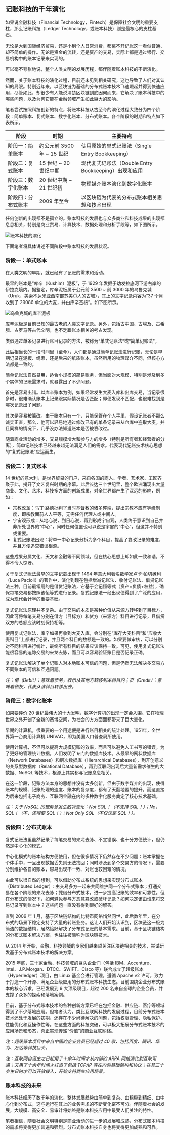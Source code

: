 ## 记账科技的千年演化

如果说金融科技（Financial Technology，Fintech）是保障社会文明的重要支柱，那么记账科技（Ledger Technology，或账本科技）则是最核心的支柱基石。

无论是大到国际经济贸易，还是小到个人日常消费，都离不开记账这一看似普通、却不简单的操作。无论是资金的流转，还是资产的交易，实际上都是通过银行、交易机构中的账本记录来实现的。

可以毫不夸张地说，整个人类文明的发展历程，都伴随着账本科技的不断演化。

然而，关于账本科技的演化过程，目前还未见到相关研究，这也导致了人们对其认知的局限。特别近年来，以区块链为基础的分布式账本技术飞速崛起并得到快速应用，尽管如此，却很少有人能说清楚区块链到底因何而来，它解决了账本科技中的哪些问题，以及为何它能在金融领域产生如此巨大的影响。

笔者尝试按照科技创新的特点，将账本科技从古至今的演化过程大致分为四个阶段：简单账本、复式账本、数字化账本、分布式账本。各个阶段的时期和特点如下表所示。

| 阶段 | 时期 | 主要特点 |
| --- | --- | --- |
| 阶段一：简单账本 | 约公元前 3500 年 ~ 15 世纪 | 使用原始的单式记账法（Single Entry Bookkeeping） |
| 阶段二：复式账本 | 15 世纪 ~ 20 世纪中期 | 现代复式记账法（Double Entry Bookkeeping）出现和应用 |
| 阶段三：数字化账本 | 20 世纪中期 ~ 21 世纪初 | 物理媒介账本演化到数字化账本 |
| 阶段四：分布式账本 | 2009 年至今 | 以区块链为代表的分布式账本相关思想和技术出现 |

任何创新的出现都不是孤立的。账本科技的发展也与众多商业和科技成果的出现都息息相关，特别是商业贸易、计算技术、数据处理和分析手段等，如下图所示。

![账本科技的演化](http://static.uv-w.com/blockchain_guide/images/ledger_history.png)

下面笔者将具体讲述不同阶段中账本科技的发展状况。

### 阶段一：单式账本

在人类文明的早期，就已经有了记账的需求和活动。

最早的账本是“库辛（Kushim）泥板”，于 1929 年发掘于幼发拉底河下游右岸的伊拉克境内。据鉴定，库辛泥板属于公元前 3500 ~ 前 3000 年的乌鲁克城（Uruk，美索不达米亚西南部苏美尔人的古城），其上的文字记录内容为“37 个月收到了 29086 单位的大麦，并由库辛签核”。如下图所示。

![乌鲁克城的库辛泥板](http://static.uv-w.com/blockchain_guide/images/kushim.png)

库辛泥板是目前已知的最古老的人类文字记录。另外，包括古中国、古埃及、古希腊、古罗马等古代文明，也不乏跟账本相关的考古发现。

类似通过单条记录进行账目记录的方法，被称为“单式记账法”或“简单记账法”。

此后相当长的一段时间里（至今），人们都是通过简单记账法进行记账，无论是早期记录在泥板、绳索，还是后来的纸质账本，虽然所用的物理媒介不同，但核心方法都是一致的。

简单记账法自然易用，适合小规模的简易账务，但当面对大规模、特别是涉及到多个实体的记账需求时，就暴露出了不少问题。

首先是容易出错。以库辛账本为例，如果经常发生大麦入库和出库交易，当记录很多时，很难确认账本上记录跟实际情况是否匹配；即便发现不匹配，也很难找到是哪次记录出了问题。

其次是容易被篡改。由于账本只有一个，只能保管在个人手里，假设记账者不那么诚实正直，那么，他可以轻易地通过修改已有的单条记录来从仓库中盗取大麦。并且同样的情况下，几乎没办法知道账本是否被篡改过。

随着商业活动的增多，交易规模增大和参与方的增多（特别是所有者和经营者的分离），简单记账技术已经越来越无法满足人们的需求。代表现代记账技术核心思想的“复式记账法”应运而生。

### 阶段二：复式账本

14 世纪的意大利，是世界贸易的门户，来自各国的商人、学者、艺术家、工匠齐聚于此，揭开了文艺复兴时期的序幕。此后长达三个世纪里，整个欧洲涌现出大量商业、文化、艺术、科技多方面的创新成果，对全世界都产生了深远的影响，例如：

* 宗教改革：马丁·路德批判了当时基督教的诸多弊端，提出宗教不应有等级制度，即宗教面前人人平等，无需任何代理人或中间人。
* 宇宙观形成：从地心说，到日心说，再到形成宇宙观，人类终于意识到自己并非所处世界的“中心”，同时任何位置也可以说是宇宙的“中心”，但这并不特别或重要。
* 复式记账法出现：将单一中心记录分拆为多个科目，提高了篡改记录的难度，并且方便追查错误根源。

这些成果分属文化、天文和金融等不同领域，但在核心思想上却如此一致和谐，不得不令人惊讶。

关于复式记账法最早的文字记载出现于 1494 年意大利著名数学家卢卡·帕切奥利（Luca Pacioli）的著作中，演化到现在包括增减记账法、收付记账法、借贷记账法三种。目前最常用的是借贷记账法，它基于会记恒等式（资产=负债+权益），确保每笔交易都按照该恒等式进行记录。复式记账法一经出现便得到了广泛的应用，成为现代会计学的重要基础。

复式记账法原理并不复杂。由于交易的本质是某种价值从来源方转移到了目标方，因此可将每笔交易分别在借方（目标方）和贷方（来源方）科目进行记录，且借贷双方的总额应该时刻保持相等。

使用复式记账法，库辛如果再收到大麦入库，会分别在“库存大麦科目”和“应收大麦科目”上都进行记录，并且两个科目的数额是一致的。如果要做审核，可以分别对不同科目进行统计，最终所有科目的结果应该保持一致。可见，使用复式记账法能很容易的追踪交易的来龙去脉，而且可以容易验证账目是否记录正确。

复式记账法解决了单个记账人对本地账本可信的问题，但是仍然无法解决多交易方不同账本的可信和互通问题。

*注：借（Debit）：意味着债务，表示从其他方转移到本科目内；贷（Credit）：意味着债权，代表从该科目转移出去。*

### 阶段三：数字化账本

如果要评价 20 世纪最伟大的十大发明，数字计算机的出现一定会入围。它在物理世界之外开创了全新的赛博空间，为社会的方方面面都带来了巨大变化。

早期的计算机，很重要的一个用途便是进行账目相关的统计处理。1951年，全世界第一台商用计算机 UNIVAC，即为美国人口普查局所使用。

使用计算机，不但可以提高大规模记账的效率，而且可以避免人工书写的错误。为了更好的管理统计数据，人们发明了专门的数据库技术。从最早的网状数据库（Network Databases）和层次数据库（Hierarchical Databases），到开创意义的关系型数据库（Relational Database），再到互联网出现后大量新需求催生的大数据、NoSQL 等技术，根源上其实都与记账息息相关。

在这一阶段，记账方法本身的思想并没有太多创新，但由于数字媒介的出现，使得账本的规模、记账处理的速度、账本的复杂度，都有了天翻地覆的提升。而这直接为后来包括电子商务、互联网金融在内的多种数字化服务奠定了核心技术基础。

*注：关于 NoSQL 的理解曾发生数次变化：Not SQL！（不支持 SQL！）；No，SQL！（不，还得要 SQL！）；Not Only SQL（不仅仅是 SQL！）。*

### 阶段四：分布式账本

复式记账法里虽然记录了每笔交易的来龙去脉、不宜错误、也十分方便统计，但仍然是中心化的模式。

中心化模式的账本结构方便使用，但在很多情况下仍然存在不少问题：账本掌握在个体手中，一旦出现数据丢失则无法找回；同时涉及到多个交易方的情况下，需要分别维护各自的账本，容易出现不一致、对账也较困难的情况。

由此可以很自然的想到，可以借助分布式系统的思想来实现分布式账本（Distributed Ledger）：由交易多方一起来共同维护同一个分布式账本；打通交易在各个阶段的来龙去脉；凭借分布式技术，进一步提高记账的效率和可靠性。但在分布式的情况下，如何避免参与方恶意篡改或破坏记录？如何决定该由谁来将交易记录写到账本中？这些问题一直没有得到很好的解答。

直到 2009 年 1 月，基于区块链结构的比特币网络悄然问世，此后数年里，在分布式的场景下稳定支持了大量的转账业务。这让人们开始认识到，区块链这一极为简洁的数据结构，居然恰好解决了分布式记账的基本需求。目前，基于区块链结构的分布式账本解决方案，也往往被简称为区块链技术。

从 2014 年开始，金融、科技领域的专家们越来越关注区块链相关的技术，尝试研发基于分布式账本技术的解决方案。

2015 年底，三十家金融、科技领域的巨头企业们（包括 IBM、Accenture、Intel、J.P.Morgan、DTCC、SWIFT、Cisco 等）联合成立了超级账本（Hyperledger）项目，由 Linux 基金会进行管理，遵循 Apache v2 许可，致力于打造一个开源、满足企业级应用的分布式账本科技生态。目前围绕企业分布式账本的核心诉求，已经发展到 9 大顶级项目，超过 200 名来自全球的企业会员，并支撑了众多的探索和落地案例。

目前，基于分布式账本技术的各种创新方案已经在包括金融、供应链、医疗等领域得到了不少落地应用。但笔者认为，类比互联网科技的发展过程，目前分布式账本技术还处于发展的初期，还存在不少尚待解决的问题，包括权限管理、隐私保护、性能优化和互操作性等。在这些方面的科技突破，可以极大拓展分布式账本技术的应用场景和形态，真正实现传递“价值”的商业互联网络。

*注：超级账本项目中来自中国的企业会员已经超过 40 家，包括百度、腾讯、华为、万达等科技巨头。*

*注：互联网自诞生之日起用了十余年时间才从内部的 ARPA 网络演化到互联可通；又用了十余年时间才打造了包括 TCP/IP 等在内的基础架构和协议；在其三十岁生日时才可以开放接入，开始支持商业应用场景。*

### 账本科技的未来

账本科技经历了数千年的演化，整体发展趋势由简单到复杂、由粗糙到精细、由中心化到分布式，这与运行在其上的业务需求的不断变化密不可分。伴随着社会的发展，大规模、高安全、易审计将始终是账本科技应用中最受人们关注的特性。

笔者相信，随着社会文明特别是商业活动的进一步的发展和成熟，分布式账本科技的需求将变得更加普遍和强烈。分布式账本科技自身也将变得更加成熟和可靠。

